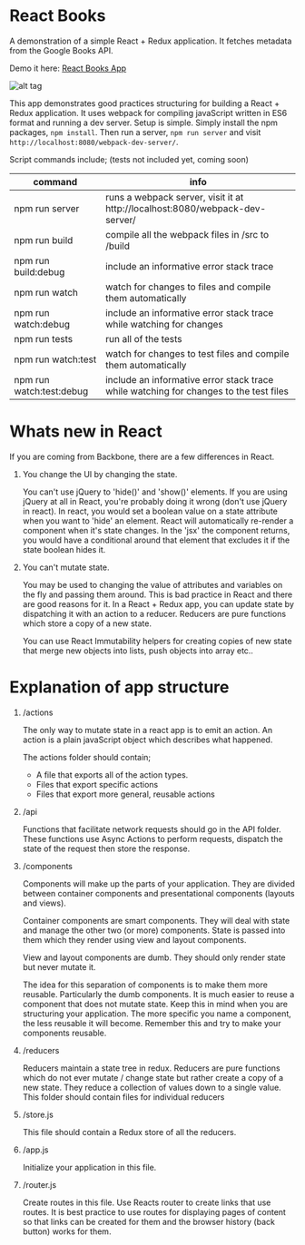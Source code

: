 React Books
===========

A demonstration of a simple React + Redux application. It fetches metadata from the Google Books API.

Demo it here: [React Books App](https://pashasc.github.io/react_books/ "React Books App")

![alt tag](https://github.com/pashasc/react_books/blob/master/src/static/images/screen.png)

This app demonstrates good practices structuring for building a React + Redux application. It uses webpack for compiling javaScript written in ES6 format and running a dev server. Setup is simple. Simply install the npm packages, ```npm install```. Then run a server, ```npm run server``` and visit ```http://localhost:8080/webpack-dev-server/```.

Script commands include; (tests not included yet, coming soon)

| command  | info  |
|---|---|
| npm run server   | runs a webpack server, visit it at http://localhost:8080/webpack-dev-server/  |
| npm run build  |  compile all the webpack files in /src to /build |
| npm run build:debug | include an informative error stack trace |
| npm run watch  | watch for changes to files and compile them automatically  |
| npm run watch:debug | include an informative error stack trace while watching for changes |
| npm run tests  | run all of the tests |
| npm run watch:test | watch for changes to test files and compile them automatically |
| npm run watch:test:debug | include an informative error stack trace while watching for changes to the test files |

Whats new in React
==================

If you are coming from Backbone, there are a few differences in React. 

1. You change the UI by changing the state.

    You can't use jQuery to 'hide()' and 'show()' elements. If you are using jQuery at all in React, you're probably doing it wrong (don't use jQuery in react). In react, you would set a boolean value on a state attribute when you want to 'hide' an element. React will automatically re-render a component when it's state changes. In the 'jsx' the component returns, you would have a conditional around that element that excludes it if the state boolean hides it.

2. You can't mutate state.

    You may be used to changing the value of attributes and variables on the fly and passing them around. This is bad practice in React and there are good reasons for it. In a React + Redux app, you can update state by dispatching it with an action to a reducer. Reducers are pure functions which store a copy of a new state. 

    You can use React Immutability helpers for creating copies of new state that merge new objects into lists, push objects into array etc..

Explanation of app structure
============================

1. /actions

    The only way to mutate state in a react app is to emit an action. An action is a plain javaScript object which describes what happened.

    The actions folder should contain;
      * A file that exports all of the action types.
      * Files that export specific actions
      * Files that export more general, reusable actions

2. /api

    Functions that facilitate network requests should go in the API folder. These functions use Async Actions to perform requests, dispatch the state of the request then store the response.

3. /components

    Components will make up the parts of your application. They are divided between container components and presentational components (layouts and views).

    Container components are smart components. They will deal with state and manage the other two (or more) components. State is passed into them which they render using view and layout  components. 

    View and layout components are dumb. They should only render state but never mutate it.

    The idea for this separation of components is to make them more reusable. Particularly the dumb components. It is much easier to reuse a component that does not mutate state. Keep this in mind when you are structuring your application. The more specific you name a component, the less reusable it will become. Remember this and try to make your components reusable.

4. /reducers

    Reducers maintain a state tree in redux. Reducers are pure functions which do not ever mutate / change state but rather create a copy of a new state. They reduce a collection of values down to a single value. This folder should contain files for individual reducers

5. /store.js

    This file should contain a Redux store of all the reducers.

6. /app.js

    Initialize your application in this file.

6. /router.js

    Create routes in this file. Use Reacts router <Link> to create links that use routes. It is best practice to use routes for displaying pages of content so that links can be created for them and the browser history (back button) works for them.




